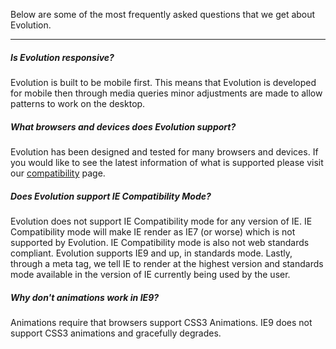 Below are some of the most frequently asked questions that we get about Evolution.
***

##### Is Evolution responsive?
Evolution is built to be mobile first. This means that Evolution is developed for mobile then through media queries minor adjustments are made to allow patterns to work on the desktop.

##### What browsers and devices does Evolution support?
Evolution has been designed and tested for many browsers and devices. If you would like to see the latest information of what is supported please visit our [compatibility](/compatibility.html) page.

##### Does Evolution support IE Compatibility Mode?
Evolution does not support IE Compatibility mode for any version of IE. IE Compatibility mode will make IE render as IE7 (or worse) which is not supported by Evolution. IE Compatibility mode is also not web standards compliant. Evolution supports IE9 and up, in standards mode. Lastly, through a meta tag, we tell IE to render at the highest version and standards mode available in the version of IE currently being used by the user.

##### Why don't animations work in IE9?
Animations require that browsers support CSS3 Animations. IE9 does not support CSS3 animations and gracefully degrades.